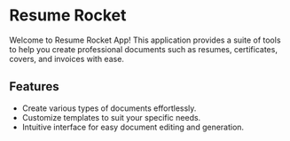 # Resume Rocket
Welcome to Resume Rocket App! This application provides a suite of tools to help you create professional documents such as resumes, certificates, covers, and invoices with ease.

## Features

- Create various types of documents effortlessly.
- Customize templates to suit your specific needs.
- Intuitive interface for easy document editing and generation.